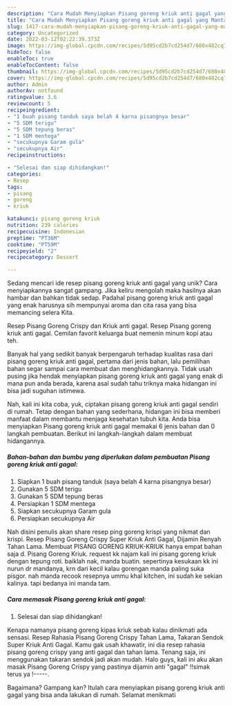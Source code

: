 ```yaml
---
description: "Cara Mudah Menyiapkan Pisang goreng kriuk anti gagal yang Mantap"
title: "Cara Mudah Menyiapkan Pisang goreng kriuk anti gagal yang Mantap"
slug: 1417-cara-mudah-menyiapkan-pisang-goreng-kriuk-anti-gagal-yang-mantap
category: Uncategorized
date: 2022-03-12T02:22:39.373Z
image: https://img-global.cpcdn.com/recipes/5d95cd2b7cd254d7/680x482cq70/pisang-goreng-kriuk-anti-gagal-foto-resep-utama.jpg
hideToc: false
enableToc: true
enableTocContent: false
thumbnail: https://img-global.cpcdn.com/recipes/5d95cd2b7cd254d7/680x482cq70/pisang-goreng-kriuk-anti-gagal-foto-resep-utama.jpg
cover: https://img-global.cpcdn.com/recipes/5d95cd2b7cd254d7/680x482cq70/pisang-goreng-kriuk-anti-gagal-foto-resep-utama.jpg
author: Admin
authorAv: notfound
ratingvalue: 3.6
reviewcount: 5
recipeingredient:
- "1 buah pisang tanduk saya belah 4 karna pisangnya besar"
- "5 SDM terigu"
- "5 SDM tepung beras"
- "1 SDM mentega"
- "secukupnya Garam gula"
- "secukupnya Air"
recipeinstructions:

- "Selesai dan siap dihidangkan!"
categories:
- Resep
tags:
- pisang
- goreng
- kriuk

katakunci: pisang goreng kriuk 
nutrition: 239 calories
recipecuisine: Indonesian
preptime: "PT36M"
cooktime: "PT59M"
recipeyield: "2"
recipecategory: Dessert

---
```





Sedang mencari ide resep pisang goreng kriuk anti gagal yang unik? Cara menyiapkannya sangat gampang. Jika keliru mengolah maka hasilnya akan hambar dan bahkan tidak sedap. Padahal pisang goreng kriuk anti gagal yang enak harusnya sih mempunyai aroma dan cita rasa yang bisa memancing selera Kita.





Resep Pisang Goreng Crispy dan Kriuk anti gagal. Resep Pisang goreng kriuk anti gagal. Cemilan favorit keluarga buat nemenin minum kopi atau teh.

Banyak hal yang sedikit banyak berpengaruh terhadap kualitas rasa dari pisang goreng kriuk anti gagal, pertama dari jenis bahan, lalu pemilihan bahan segar sampai cara membuat dan menghidangkannya. Tidak usah pusing jika hendak menyiapkan pisang goreng kriuk anti gagal yang enak di mana pun anda berada, karena asal sudah tahu triknya maka hidangan ini bisa jadi suguhan istimewa.






Nah, kali ini kita coba, yuk, ciptakan pisang goreng kriuk anti gagal sendiri di rumah. Tetap dengan bahan yang sederhana, hidangan ini bisa memberi manfaat dalam membantu menjaga kesehatan tubuh kita. Anda bisa menyiapkan Pisang goreng kriuk anti gagal memakai 6 jenis bahan dan 0 langkah pembuatan. Berikut ini langkah-langkah dalam membuat hidangannya.

<!--inarticleads1-->

##### Bahan-bahan dan bumbu yang diperlukan dalam pembuatan Pisang goreng kriuk anti gagal:

1. Siapkan 1 buah pisang tanduk (saya belah 4 karna pisangnya besar)
1. Gunakan 5 SDM terigu
1. Gunakan 5 SDM tepung beras
1. Persiapkan 1 SDM mentega
1. Siapkan secukupnya Garam gula
1. Persiapkan secukupnya Air


Nah disini penulis akan share resep ping goreng krispi yang nikmat dan krispi. Resep Pisang Goreng Crispy Super Kriuk Anti Gagal, Dijamin Renyah Tahan Lama. Membuat PISANG GORENG KRIUK-KRIUK hanya empat bahan saja d. Pisang Goreng Kriuk. request kk najam kali ini pisang goreng kriuk dengan tepung roti. baiklah nak, manda buatin. sepertinya kesukaan kk ini nurun dr mandanya, krn dari kecil kalau gorengan manda paling suka pisgor. nah manda recook resepnya ummu khal kitchen, ini sudah ke sekian kalinya. tapi bedanya ini manda tam. 

<!--inarticleads2-->

##### Cara memasak Pisang goreng kriuk anti gagal:


1. Selesai dan siap dihidangkan!

Kenapa namanya pisang goreng kipas kriuk sebab kalau dinikmati ada sensasi. Resep Rahasia Pisang Goreng Crispy Tahan Lama, Takaran Sendok Super Kriuk Anti Gagal. Kamu gak usah khawatir, ini dia resep rahasia pisang goreng crispy yang anti gagal dan tahan lama. Tenang saja, ini menggunakan takaran sendok jadi akan mudah. Halo guys, kali ini aku akan masak Pisang Goreng Crispy yang pastinya dijamin anti &#34;gagal&#34; !!simak terus ya !-----. 

Bagaimana? Gampang kan? Itulah cara menyiapkan pisang goreng kriuk anti gagal yang bisa anda lakukan di rumah. Selamat menikmati
